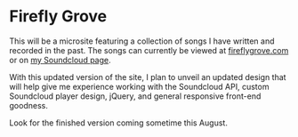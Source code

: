 # Firefly Grove

This will be a microsite featuring a collection of songs I have written and recorded in the past. The songs can currently be viewed at [fireflygrove.com](http://fireflygrove.com) or on [my Soundcloud page](http://soundcloud.com/davidpots).

With this updated version of the site, I plan to unveil an updated design that will help give me experience working with the Soundcloud API, custom Soundcloud player design, jQuery, and general responsive front-end goodness.

Look for the finished version coming sometime this August.